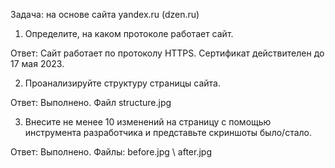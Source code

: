 Задача: на основе сайта yandex.ru (dzen.ru)

1. Определите, на каком протоколе работает сайт.

Ответ: Сайт работает по протоколу HTTPS. Сертификат действителен до 17 мая 2023.

2. Проанализируйте структуру страницы сайта.

Ответ: Выполнено. Файл structure.jpg

3. Внесите не менее 10 изменений на страницу с помощью инструмента разработчика и представьте скриншоты было/стало.

Ответ: Выполнено. Файлы: before.jpg \ after.jpg


